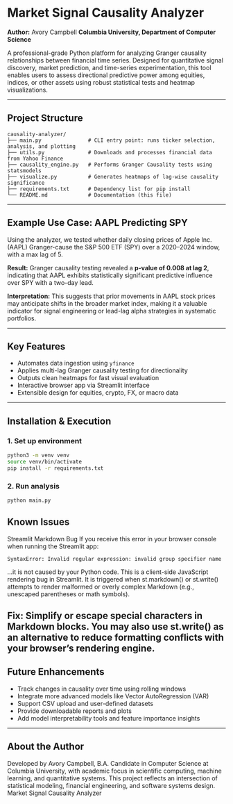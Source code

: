 # Market Signal Causality Analyzer

**Author:** Avory Campbell
**Columbia University, Department of Computer Science**

A professional-grade Python platform for analyzing Granger causality relationships between financial time series. Designed for quantitative signal discovery, market prediction, and time-series experimentation, this tool enables users to assess directional predictive power among equities, indices, or other assets using robust statistical tests and heatmap visualizations.

---

## Project Structure

```
causality-analyzer/
├── main.py               # CLI entry point: runs ticker selection, analysis, and plotting
├── utils.py              # Downloads and processes financial data from Yahoo Finance
├── causality_engine.py   # Performs Granger Causality tests using statsmodels
├── visualize.py          # Generates heatmaps of lag-wise causality significance
├── requirements.txt      # Dependency list for pip install
└── README.md             # Documentation (this file)
```

---

## Example Use Case: AAPL Predicting SPY

Using the analyzer, we tested whether daily closing prices of Apple Inc. (AAPL) Granger-cause the S\&P 500 ETF (SPY) over a 2020–2024 window, with a max lag of 5.

**Result:**
Granger causality testing revealed a **p-value of 0.008 at lag 2**, indicating that AAPL exhibits statistically significant predictive influence over SPY with a two-day lead.

**Interpretation:**
This suggests that prior movements in AAPL stock prices may anticipate shifts in the broader market index, making it a valuable indicator for signal engineering or lead-lag alpha strategies in systematic portfolios.

---

## Key Features

* Automates data ingestion using `yfinance`
* Applies multi-lag Granger causality testing for directionality
* Outputs clean heatmaps for fast visual evaluation
* Interactive browser app via Streamlit interface
* Extensible design for equities, crypto, FX, or macro data

---

## Installation & Execution

### 1. Set up environment

```bash
python3 -m venv venv
source venv/bin/activate
pip install -r requirements.txt
```

### 2. Run analysis

```bash
python main.py
```
## Known Issues
Streamlit Markdown Bug
If you receive this error in your browser console when running the Streamlit app:

```
SyntaxError: Invalid regular expression: invalid group specifier name
```
…it is not caused by your Python code. This is a client-side JavaScript rendering bug in Streamlit. It is triggered when st.markdown() or st.write() attempts to render malformed or overly complex Markdown (e.g., unescaped parentheses or math symbols).

Fix:
Simplify or escape special characters in Markdown blocks. You may also use st.write() as an alternative to reduce formatting conflicts with your browser’s rendering engine.
---

## Future Enhancements

* Track changes in causality over time using rolling windows
* Integrate more advanced models like Vector AutoRegression (VAR)
* Support CSV upload and user-defined datasets
* Provide downloadable reports and plots
* Add model interpretability tools and feature importance insights

---

## About the Author

Developed by Avory Campbell, B.A. Candidate in Computer Science at Columbia University, with academic focus in scientific computing, machine learning, and quantitative systems. This project reflects an intersection of statistical modeling, financial engineering, and software systems design.
Market Signal Causality Analyzer
